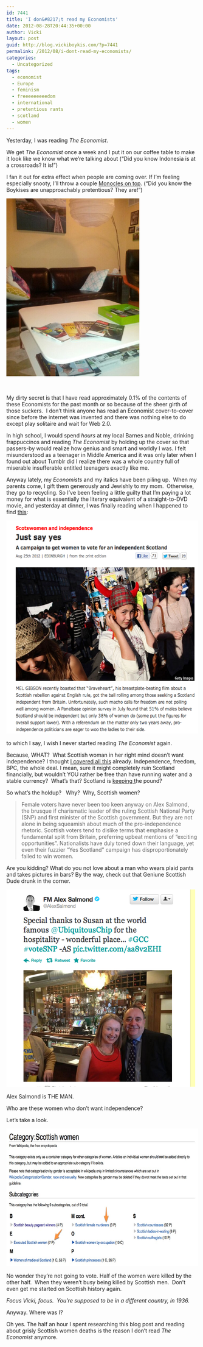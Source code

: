 ```yaml
---
id: 7441
title: 'I don&#8217;t read my Economists'
date: 2012-08-28T20:44:35+00:00
author: Vicki
layout: post
guid: http://blog.vickiboykis.com/?p=7441
permalink: /2012/08/i-dont-read-my-economists/
categories:
  - Uncategorized
tags:
  - economist
  - Europe
  - feminism
  - freeeeeeeeedom
  - international
  - pretentious rants
  - scotland
  - women
---
```

Yesterday, I was reading _The Economist_.

We get _The Economist_ once a week and I put it on our coffee table to make it look like we know what we&#8217;re talking about (&#8220;Did you know Indonesia is at a crossroads? It is!&#8221;)



<!--more-->

I fan it out for extra effect when people are coming over. If I&#8217;m feeling especially snooty, I&#8217;ll throw a couple <a href="http://www.monocle.com/" target="_blank">Monocles on top</a>. (&#8220;Did you know the Boykises are unapproachably pretentious? They are!&#8221;)

<img class="aligncenter" src="https://raw.githubusercontent.com/veekaybee/wlb/gh-pages/assets/images/2012/08/wpid-IMG_20120828_204401.jpg" alt="image" width="350" height="467" />

&nbsp;

My dirty secret is that I have read approximately 0.1% of the contents of these Economists for the past month or so because of the sheer girth of those suckers.  I don&#8217;t think anyone has read an Economist cover-to-cover since before the internet was invented and there was nothing else to do except play solitaire and wait for Web 2.0.

In high school, I would spend _hours_ at my local Barnes and Noble, drinking frappuccinos and reading _The Economist_ by holding up the cover so that passers-by would realize how genius and smart and worldly I was. I felt misunderstood as a teenager in Middle America and it was only later when I found out about Tumblr did I realize there was a whole country full of miserable insufferable entitled teenagers exactly like me.

Anyway lately, my _Economists_ and my italics have been piling up.  When my parents come, I gift them generously and Jewishly to my mom.  Otherwise, they go to recycling. So I&#8217;ve been feeling a little guilty that I&#8217;m paying a lot money for what is essentially the literary equivalent of a straight-to-DVD movie, and yesterday at dinner, I was finally reading when I happened to find <a href="http://www.economist.com/node/21560899" target="_blank">this</a>:

[<img class="aligncenter size-full wp-image-7446" title="Screen shot 2012-08-28 at 8.41.00 PM" src="https://raw.githubusercontent.com/veekaybee/wlb/gh-pages/assets/images/2012/08/Screen-shot-2012-08-28-at-8.41.00-PM.png" alt="" width="573" height="559" />](https://raw.githubusercontent.com/veekaybee/wlb/gh-pages/assets/images/2012/08/Screen-shot-2012-08-28-at-8.41.00-PM.png)

to which I say, I wish I never started reading _The Economist_ again.

Because, WHAT?  What Scottish woman in her right mind doesn&#8217;t want independence? I thought <a href="http://ebook.vickiboykis.com/" target="_blank">I covered all this</a> already. Independence, freedom, BPC, the whole deal. I mean, sure it might completely ruin Scotland financially, but wouldn&#8217;t YOU rather be free than have running water and a stable currency?  What&#8217;s that? Scotland is <a href="http://www.yesscotland.net/what_currency" target="_blank">keeping t</a>he pound?

So what&#8217;s the holdup?   Why?  Why, Scottish women?

> Female voters have never been too keen anyway on Alex Salmond, the brusque if charismatic leader of the ruling Scottish National Party (SNP) and first minister of the Scottish government. But they are not alone in being squeamish about much of the pro-independence rhetoric. Scottish voters tend to dislike terms that emphasise a fundamental split from Britain, preferring upbeat mentions of “exciting opportunities”. Nationalists have duly toned down their language, yet even their fuzzier “Yes Scotland” campaign has disproportionately failed to win women.

Are you kidding? What do you not love about a man who wears plaid pants and takes pictures in bars? By the way, check out that Geniune Scottish Dude drunk in the corner.

[<img class="aligncenter size-full wp-image-7447" title="Screen shot 2012-08-28 at 9.16.23 PM" src="https://raw.githubusercontent.com/veekaybee/wlb/gh-pages/assets/images/2012/08/Screen-shot-2012-08-28-at-9.16.23-PM.png" alt="" width="497" height="518" />](https://raw.githubusercontent.com/veekaybee/wlb/gh-pages/assets/images/2012/08/Screen-shot-2012-08-28-at-9.16.23-PM.png)

Alex Salmond is THE MAN.



Who are these women who don&#8217;t want independence?

Let&#8217;s take a look.

<p style="text-align: center;">
  <a href="https://raw.githubusercontent.com/veekaybee/wlb/gh-pages/assets/images/2012/08/screeeeen.jpg"><img class="aligncenter  wp-image-7450" title="screeeeen" src="https://raw.githubusercontent.com/veekaybee/wlb/gh-pages/assets/images/2012/08/screeeeen.jpg" alt="" width="679" height="361" /></a>
</p>

<p style="text-align: left;">
  No wonder they&#8217;re not going to vote. Half of the women were killed by the other half.  When they weren&#8217;t busy being killed by Scottish men.  Don&#8217;t even get me started on Scottish history again.
</p>

<p style="text-align: left;">
  <em>Focus Vicki, focus.  You&#8217;re supposed to be in a different country, in 1936.  </em>
</p>

<p style="text-align: left;">
  Anyway. Where was I?
</p>

<p style="text-align: left;">
  Oh yes. The half an hour I spent researching this blog post and reading about grisly Scottish women deaths is the reason I don&#8217;t read <em>The Economist</em> anymore.
</p>